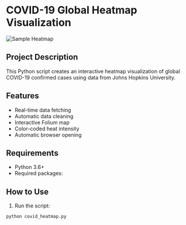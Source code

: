 # COVID-19 Global Heatmap Visualization

![Sample Heatmap](https://i.imgur.com/JQl1D1l.png)

## Project Description
This Python script creates an interactive heatmap visualization of global COVID-19 confirmed cases using data from Johns Hopkins University.

## Features
- Real-time data fetching
- Automatic data cleaning
- Interactive Folium map
- Color-coded heat intensity
- Automatic browser opening

## Requirements
- Python 3.6+
- Required packages:

## How to Use
1. Run the script:
 ```bash
 python covid_heatmap.py